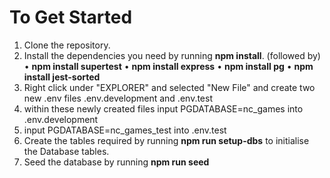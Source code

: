# To Get Started

1. Clone the repository.
2. Install the dependencies you need by running **npm install**.
   (followed by)
   • **npm install supertest**
   • **npm install express**
   • **npm install pg**
   • **npm install jest-sorted**
3. Right click under "EXPLORER" and selected "New File" and create two new .env files .env.development and .env.test
4. within these newly created files input PGDATABASE=nc_games into .env.development
5. input PGDATABASE=nc_games_test into .env.test
6. Create the tables required by running **npm run setup-dbs** to initialise the Database tables.
7. Seed the database by running **npm run seed**

